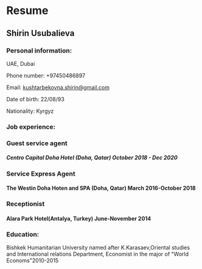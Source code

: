 # Resume
## Shirin Usubalieva
### Personal information:
UAE, Dubai

Phone number: +97450486897

Email: kushtarbekovna.shirin@gmail.com
 
Date of birth: 22/08/93

Nationality: Kyrgyz

### Job experience:
### Guest service agent
##### Centro Capital Doha Hotel (Doha, Qatar) October 2018 - Dec 2020
### Service Express Agent
#### The Westin Doha Hoten and SPA (Doha, Qatar) March 2016-October 2018
### Receptionist
#### Alara Park Hotel(Antalya, Turkey) June-November 2014
### Education:
Bishkek Humanitarian University named after K.Karasaev,Oriental studies and International relations Department, Economist in the major of "World Economs"2010-2015